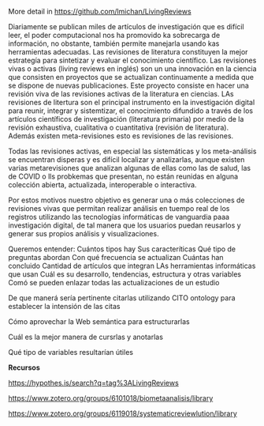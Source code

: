 
More detail in https://github.com/lmichan/LivingReviews

Diariamente se publican miles de artículos de investigación que es difícil leer, el poder computacional nos ha promovido ka sobrecarga de información, no obstante, también permite manejarla usando kas herramientas adecuadas. Las revisiones de literatura constituyen la mejor estrategía para sintetizar y evaluar el conocimiento científico.
Las revisiones vivas o activas (living reviews en inglés) son un una innovación en la ciencia que consisten en proyectos que se actualizan continuamente a medida que se dispone de nuevas publicaciones.
Este proyecto consiste en hacer una revisión viva de las revisiones activas de la literatura en ciencias.
LAs revisiones de litertura son el principal instrumento en la investigación digital para reunir, integrar y sistemtizar, el conocimiento difundido a través
de los artículos científicos de investigación (literatura primaria) por medio de la revisión exhaustiva, cualitativa o cuantitativa (revisión de literatura).
Además existen meta-revisiones esto es revisiones de las revisiones.

Todas las revisiones activas, en especial las sistemáticas y los meta-análisis se encuentran disperas y es difícil localizar y analizarlas, aunque existen varias metarevisiones que analizan algunas de ellas como las de salud, las de COVID o lls probkemas que presentan, no están reunidas en alguna colección abierta, actualizada, interoperable o interactiva.

Por estos motivos nuestro objetivo es generar una o más colecciones de revisiones vivas que permitan realizar análisis en tuempo real de los registros utilizando las tecnologías informáticas de vanguardia paaa investigación digital, de tal manera que los usuarios  puedan reusarlos y generar sus propios análisis y visualizaciones.

Queremos entender:
Cuántos tipos hay
Sus caracteríticas
Qué tipo de preguntas abordan
Con qué frecuencia se actualizan
Cuántas han concluido
Cantidad de artículos que integran
LAs herramientas informáticas que usan
Cuál es su desarrollo, tendencias, estructura y otras variables
Comó se pueden enlazar todas las actualizaciones de un estudio

De que manerá sería pertinente citarlas utilizando CITO ontology para establecer la intensión de las citas

Cómo aprovechar la Web semántica para estructurarlas

Cuál es la mejor manera de cursrlas y anotarlas

Qué tipo de variables resultarían útiles


**Recursos**

https://hypothes.is/search?q=tag%3ALivingReviews

https://www.zotero.org/groups/6101018/biometaanalisis/library

https://www.zotero.org/groups/6119018/systematicreviewlution/library

